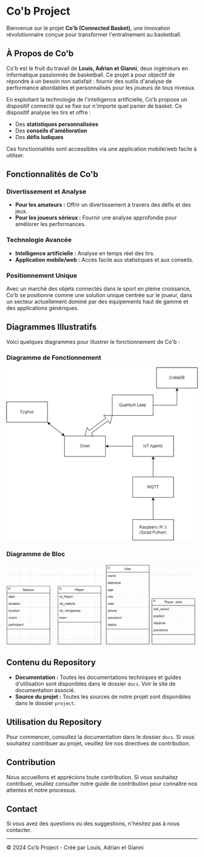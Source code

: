 # Co'b Project

Bienvenue sur le projet **Co'b (Connected Basket)**, une innovation révolutionnaire conçue pour transformer l'entraînement au basketball.

## À Propos de Co'b

Co'b est le fruit du travail de **Louis, Adrian et Gianni**, deux ingénieurs en informatique passionnés de basketball. Ce projet a pour objectif de répondre à un besoin non satisfait : fournir des outils d'analyse de performance abordables et personnalisés pour les joueurs de tous niveaux.

En exploitant la technologie de l'intelligence artificielle, Co'b propose un dispositif connecté qui se fixe sur n'importe quel panier de basket. Ce dispositif analyse les tirs et offre :

- Des **statistiques personnalisées**
- Des **conseils d'amélioration**
- Des **défis ludiques**

Ces fonctionnalités sont accessibles via une application mobile/web facile à utiliser.

## Fonctionnalités de Co'b

### Divertissement et Analyse
- **Pour les amateurs :** Offrir un divertissement à travers des défis et des jeux.
- **Pour les joueurs sérieux :** Fournir une analyse approfondie pour améliorer les performances.

### Technologie Avancée
- **Intelligence artificielle :** Analyse en temps réel des tirs.
- **Application mobile/web :** Accès facile aux statistiques et aux conseils.

### Positionnement Unique
Avec un marché des objets connectés dans le sport en pleine croissance, Co'b se positionne comme une solution unique centrée sur le joueur, dans un secteur actuellement dominé par des équipements haut de gamme et des applications génériques.

## Diagrammes Illustratifs

Voici quelques diagrammes pour illustrer le fonctionnement de Co'b :

### Diagramme de Fonctionnement
![Diagramme de fonctionnement](https://raw.githubusercontent.com/GianniDbcqt/ProjetS8/main/docs/images/Diagramme_sans_nom.drawio_1.png)

### Diagramme de Bloc
![Diagramme de bloc](https://raw.githubusercontent.com/GianniDbcqt/ProjetS8/main/docs/images/diagramme%20de%20bloc.png)

## Contenu du Repository

- **Documentation :** Toutes les documentations techniques et guides d'utilisation sont disponibles dans le dossier `docs`. Voir le site de documentation associé.
- **Source du projet :** Toutes les sources de notre projet sont disponibles dans le dossier `project`.

## Utilisation du Repository

Pour commencer, consultez la documentation dans le dossier `docs`. Si vous souhaitez contribuer au projet, veuillez lire nos directives de contribution.

## Contribution

Nous accueillons et apprécions toute contribution. Si vous souhaitez contribuer, veuillez consulter notre guide de contribution pour connaître nos attentes et notre processus.

## Contact

Si vous avez des questions ou des suggestions, n'hésitez pas à nous contacter.

---

&copy; 2024 Co'b Project - Créé par Louis, Adrian et Gianni
